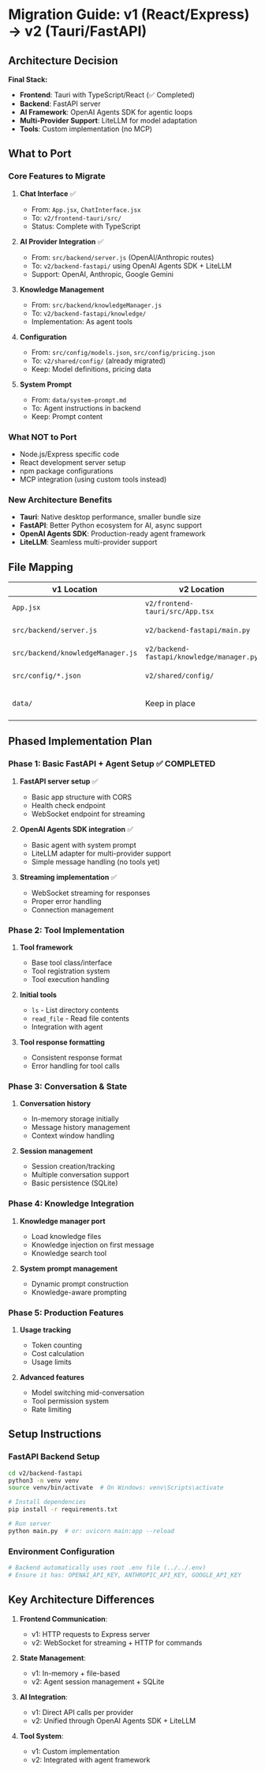 # Migration Guide: v1 (React/Express) → v2 (Tauri/FastAPI)

## Architecture Decision

**Final Stack:**
- **Frontend**: Tauri with TypeScript/React (✅ Completed)
- **Backend**: FastAPI server
- **AI Framework**: OpenAI Agents SDK for agentic loops
- **Multi-Provider Support**: LiteLLM for model adaptation
- **Tools**: Custom implementation (no MCP)

## What to Port

### Core Features to Migrate
1. **Chat Interface** ✅
   - From: `App.jsx`, `ChatInterface.jsx`
   - To: `v2/frontend-tauri/src/`
   - Status: Complete with TypeScript

2. **AI Provider Integration** ✅
   - From: `src/backend/server.js` (OpenAI/Anthropic routes)
   - To: `v2/backend-fastapi/` using OpenAI Agents SDK + LiteLLM
   - Support: OpenAI, Anthropic, Google Gemini

3. **Knowledge Management**
   - From: `src/backend/knowledgeManager.js`
   - To: `v2/backend-fastapi/knowledge/`
   - Implementation: As agent tools

4. **Configuration**
   - From: `src/config/models.json`, `src/config/pricing.json`
   - To: `v2/shared/config/` (already migrated)
   - Keep: Model definitions, pricing data

5. **System Prompt**
   - From: `data/system-prompt.md`
   - To: Agent instructions in backend
   - Keep: Prompt content

### What NOT to Port
- Node.js/Express specific code
- React development server setup
- npm package configurations
- MCP integration (using custom tools instead)

### New Architecture Benefits
- **Tauri**: Native desktop performance, smaller bundle size
- **FastAPI**: Better Python ecosystem for AI, async support
- **OpenAI Agents SDK**: Production-ready agent framework
- **LiteLLM**: Seamless multi-provider support

## File Mapping

| v1 Location | v2 Location | Notes |
|------------|-------------|-------|
| `App.jsx` | `v2/frontend-tauri/src/App.tsx` | ✅ Completed |
| `src/backend/server.js` | `v2/backend-fastapi/main.py` | ✅ Completed |
| `src/backend/knowledgeManager.js` | `v2/backend-fastapi/knowledge/manager.py` | As agent tools |
| `src/config/*.json` | `v2/shared/config/` | ✅ Completed |
| `data/` | Keep in place | Shared between versions |

## Phased Implementation Plan

### Phase 1: Basic FastAPI + Agent Setup ✅ COMPLETED
1. **FastAPI server setup** ✅
   - Basic app structure with CORS
   - Health check endpoint
   - WebSocket endpoint for streaming

2. **OpenAI Agents SDK integration** ✅
   - Basic agent with system prompt
   - LiteLLM adapter for multi-provider support
   - Simple message handling (no tools yet)

3. **Streaming implementation** ✅
   - WebSocket streaming for responses
   - Proper error handling
   - Connection management

### Phase 2: Tool Implementation
1. **Tool framework**
   - Base tool class/interface
   - Tool registration system
   - Tool execution handling

2. **Initial tools**
   - `ls` - List directory contents
   - `read_file` - Read file contents
   - Integration with agent

3. **Tool response formatting**
   - Consistent response format
   - Error handling for tool calls

### Phase 3: Conversation & State
1. **Conversation history**
   - In-memory storage initially
   - Message history management
   - Context window handling

2. **Session management**
   - Session creation/tracking
   - Multiple conversation support
   - Basic persistence (SQLite)

### Phase 4: Knowledge Integration
1. **Knowledge manager port**
   - Load knowledge files
   - Knowledge injection on first message
   - Knowledge search tool

2. **System prompt management**
   - Dynamic prompt construction
   - Knowledge-aware prompting

### Phase 5: Production Features
1. **Usage tracking**
   - Token counting
   - Cost calculation
   - Usage limits

2. **Advanced features**
   - Model switching mid-conversation
   - Tool permission system
   - Rate limiting

## Setup Instructions

### FastAPI Backend Setup
```bash
cd v2/backend-fastapi
python3 -m venv venv
source venv/bin/activate  # On Windows: venv\Scripts\activate

# Install dependencies
pip install -r requirements.txt

# Run server  
python main.py  # or: uvicorn main:app --reload
```

### Environment Configuration
```bash
# Backend automatically uses root .env file (../../.env)
# Ensure it has: OPENAI_API_KEY, ANTHROPIC_API_KEY, GOOGLE_API_KEY
```

## Key Architecture Differences

1. **Frontend Communication**:
   - v1: HTTP requests to Express server
   - v2: WebSocket for streaming + HTTP for commands

2. **State Management**:
   - v1: In-memory + file-based
   - v2: Agent session management + SQLite

3. **AI Integration**:
   - v1: Direct API calls per provider
   - v2: Unified through OpenAI Agents SDK + LiteLLM

4. **Tool System**:
   - v1: Custom implementation
   - v2: Integrated with agent framework